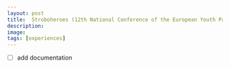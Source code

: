 ```yaml
---
layout: post
title:  Stroboheroes (12th National Conference of the European Youth Parliament Austria)
description: 
image:
tags: [experiences]
---
```


- [ ] add documentation